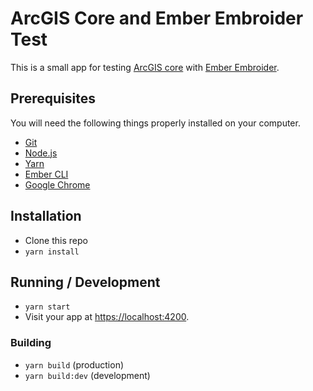# ArcGIS Core and Ember Embroider Test

This is a small app for testing [ArcGIS core](https://www.npmjs.com/package/@arcgis/core) with [Ember Embroider](https://github.com/embroider-build/embroider).

## Prerequisites

You will need the following things properly installed on your computer.

* [Git](https://git-scm.com/)
* [Node.js](https://nodejs.org/)
* [Yarn](https://yarnpkg.com/)
* [Ember CLI](https://ember-cli.com/)
* [Google Chrome](https://google.com/chrome/)

## Installation

* Clone this repo
* `yarn install`

## Running / Development

* `yarn start`
* Visit your app at [https://localhost:4200](https://localhost:4200).

### Building

* `yarn build` (production)
* `yarn build:dev` (development)
